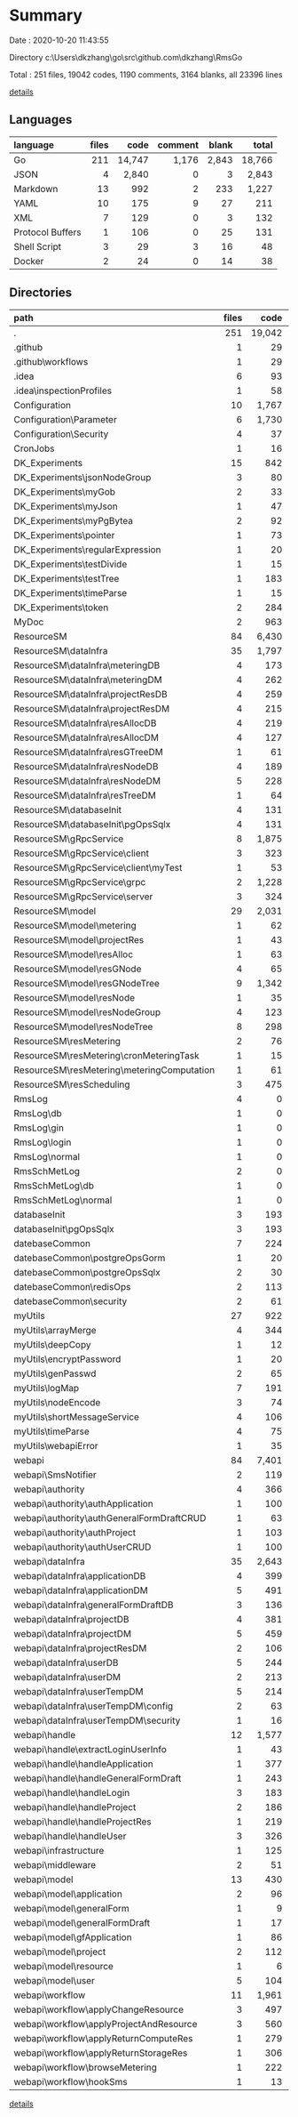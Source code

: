 # Summary

Date : 2020-10-20 11:43:55

Directory c:\Users\dkzhang\go\src\github.com\dkzhang\RmsGo

Total : 251 files,  19042 codes, 1190 comments, 3164 blanks, all 23396 lines

[details](details.md)

## Languages
| language | files | code | comment | blank | total |
| :--- | ---: | ---: | ---: | ---: | ---: |
| Go | 211 | 14,747 | 1,176 | 2,843 | 18,766 |
| JSON | 4 | 2,840 | 0 | 3 | 2,843 |
| Markdown | 13 | 992 | 2 | 233 | 1,227 |
| YAML | 10 | 175 | 9 | 27 | 211 |
| XML | 7 | 129 | 0 | 3 | 132 |
| Protocol Buffers | 1 | 106 | 0 | 25 | 131 |
| Shell Script | 3 | 29 | 3 | 16 | 48 |
| Docker | 2 | 24 | 0 | 14 | 38 |

## Directories
| path | files | code | comment | blank | total |
| :--- | ---: | ---: | ---: | ---: | ---: |
| . | 251 | 19,042 | 1,190 | 3,164 | 23,396 |
| .github | 1 | 29 | 0 | 9 | 38 |
| .github\workflows | 1 | 29 | 0 | 9 | 38 |
| .idea | 6 | 93 | 0 | 0 | 93 |
| .idea\inspectionProfiles | 1 | 58 | 0 | 0 | 58 |
| Configuration | 10 | 1,767 | 8 | 18 | 1,793 |
| Configuration\Parameter | 6 | 1,730 | 0 | 10 | 1,740 |
| Configuration\Security | 4 | 37 | 8 | 8 | 53 |
| CronJobs | 1 | 16 | 4 | 7 | 27 |
| DK_Experiments | 15 | 842 | 29 | 147 | 1,018 |
| DK_Experiments\jsonNodeGroup | 3 | 80 | 0 | 13 | 93 |
| DK_Experiments\myGob | 2 | 33 | 8 | 11 | 52 |
| DK_Experiments\myJson | 1 | 47 | 0 | 8 | 55 |
| DK_Experiments\myPgBytea | 2 | 92 | 0 | 18 | 110 |
| DK_Experiments\pointer | 1 | 73 | 0 | 15 | 88 |
| DK_Experiments\regularExpression | 1 | 20 | 1 | 7 | 28 |
| DK_Experiments\testDivide | 1 | 15 | 0 | 5 | 20 |
| DK_Experiments\testTree | 1 | 183 | 1 | 29 | 213 |
| DK_Experiments\timeParse | 1 | 15 | 0 | 4 | 19 |
| DK_Experiments\token | 2 | 284 | 19 | 37 | 340 |
| MyDoc | 2 | 963 | 2 | 216 | 1,181 |
| ResourceSM | 84 | 6,430 | 404 | 1,028 | 7,862 |
| ResourceSM\dataInfra | 35 | 1,797 | 82 | 387 | 2,266 |
| ResourceSM\dataInfra\meteringDB | 4 | 173 | 1 | 37 | 211 |
| ResourceSM\dataInfra\meteringDM | 4 | 262 | 21 | 65 | 348 |
| ResourceSM\dataInfra\projectResDB | 4 | 259 | 5 | 47 | 311 |
| ResourceSM\dataInfra\projectResDM | 4 | 215 | 11 | 48 | 274 |
| ResourceSM\dataInfra\resAllocDB | 4 | 219 | 3 | 39 | 261 |
| ResourceSM\dataInfra\resAllocDM | 4 | 127 | 1 | 29 | 157 |
| ResourceSM\dataInfra\resGTreeDM | 1 | 61 | 0 | 14 | 75 |
| ResourceSM\dataInfra\resNodeDB | 4 | 189 | 2 | 36 | 227 |
| ResourceSM\dataInfra\resNodeDM | 5 | 228 | 38 | 54 | 320 |
| ResourceSM\dataInfra\resTreeDM | 1 | 64 | 0 | 18 | 82 |
| ResourceSM\databaseInit | 4 | 131 | 3 | 27 | 161 |
| ResourceSM\databaseInit\pgOpsSqlx | 4 | 131 | 3 | 27 | 161 |
| ResourceSM\gRpcService | 8 | 1,875 | 88 | 271 | 2,234 |
| ResourceSM\gRpcService\client | 3 | 323 | 39 | 63 | 425 |
| ResourceSM\gRpcService\client\myTest | 1 | 53 | 5 | 10 | 68 |
| ResourceSM\gRpcService\grpc | 2 | 1,228 | 33 | 171 | 1,432 |
| ResourceSM\gRpcService\server | 3 | 324 | 16 | 37 | 377 |
| ResourceSM\model | 29 | 2,031 | 177 | 217 | 2,425 |
| ResourceSM\model\metering | 1 | 62 | 1 | 13 | 76 |
| ResourceSM\model\projectRes | 1 | 43 | 5 | 12 | 60 |
| ResourceSM\model\resAlloc | 1 | 63 | 1 | 14 | 78 |
| ResourceSM\model\resGNode | 4 | 65 | 1 | 16 | 82 |
| ResourceSM\model\resGNodeTree | 9 | 1,342 | 153 | 62 | 1,557 |
| ResourceSM\model\resNode | 1 | 35 | 1 | 8 | 44 |
| ResourceSM\model\resNodeGroup | 4 | 123 | 4 | 26 | 153 |
| ResourceSM\model\resNodeTree | 8 | 298 | 11 | 66 | 375 |
| ResourceSM\resMetering | 2 | 76 | 29 | 22 | 127 |
| ResourceSM\resMetering\cronMeteringTask | 1 | 15 | 20 | 8 | 43 |
| ResourceSM\resMetering\meteringComputation | 1 | 61 | 9 | 14 | 84 |
| ResourceSM\resScheduling | 3 | 475 | 24 | 86 | 585 |
| RmsLog | 4 | 0 | 0 | 4 | 4 |
| RmsLog\db | 1 | 0 | 0 | 1 | 1 |
| RmsLog\gin | 1 | 0 | 0 | 1 | 1 |
| RmsLog\login | 1 | 0 | 0 | 1 | 1 |
| RmsLog\normal | 1 | 0 | 0 | 1 | 1 |
| RmsSchMetLog | 2 | 0 | 0 | 2 | 2 |
| RmsSchMetLog\db | 1 | 0 | 0 | 1 | 1 |
| RmsSchMetLog\normal | 1 | 0 | 0 | 1 | 1 |
| databaseInit | 3 | 193 | 3 | 32 | 228 |
| databaseInit\pgOpsSqlx | 3 | 193 | 3 | 32 | 228 |
| datebaseCommon | 7 | 224 | 32 | 56 | 312 |
| datebaseCommon\postgreOpsGorm | 1 | 20 | 0 | 6 | 26 |
| datebaseCommon\postgreOpsSqlx | 2 | 30 | 9 | 9 | 48 |
| datebaseCommon\redisOps | 2 | 113 | 20 | 28 | 161 |
| datebaseCommon\security | 2 | 61 | 3 | 13 | 77 |
| myUtils | 27 | 922 | 145 | 241 | 1,308 |
| myUtils\arrayMerge | 4 | 344 | 12 | 78 | 434 |
| myUtils\deepCopy | 1 | 12 | 0 | 3 | 15 |
| myUtils\encryptPassword | 1 | 20 | 0 | 4 | 24 |
| myUtils\genPasswd | 2 | 65 | 4 | 14 | 83 |
| myUtils\logMap | 7 | 191 | 83 | 57 | 331 |
| myUtils\nodeEncode | 3 | 74 | 5 | 14 | 93 |
| myUtils\shortMessageService | 4 | 106 | 40 | 36 | 182 |
| myUtils\timeParse | 4 | 75 | 1 | 27 | 103 |
| myUtils\webapiError | 1 | 35 | 0 | 8 | 43 |
| webapi | 84 | 7,401 | 562 | 1,388 | 9,351 |
| webapi\SmsNotifier | 2 | 119 | 0 | 26 | 145 |
| webapi\authority | 4 | 366 | 12 | 48 | 426 |
| webapi\authority\authApplication | 1 | 100 | 3 | 13 | 116 |
| webapi\authority\authGeneralFormDraftCRUD | 1 | 63 | 3 | 10 | 76 |
| webapi\authority\authProject | 1 | 103 | 3 | 13 | 119 |
| webapi\authority\authUserCRUD | 1 | 100 | 3 | 12 | 115 |
| webapi\dataInfra | 35 | 2,643 | 103 | 560 | 3,306 |
| webapi\dataInfra\applicationDB | 4 | 399 | 7 | 65 | 471 |
| webapi\dataInfra\applicationDM | 5 | 491 | 8 | 88 | 587 |
| webapi\dataInfra\generalFormDraftDB | 3 | 136 | 0 | 26 | 162 |
| webapi\dataInfra\projectDB | 4 | 381 | 17 | 91 | 489 |
| webapi\dataInfra\projectDM | 5 | 459 | 29 | 132 | 620 |
| webapi\dataInfra\projectResDM | 2 | 106 | 3 | 23 | 132 |
| webapi\dataInfra\userDB | 5 | 244 | 12 | 35 | 291 |
| webapi\dataInfra\userDM | 2 | 213 | 21 | 50 | 284 |
| webapi\dataInfra\userTempDM | 5 | 214 | 6 | 50 | 270 |
| webapi\dataInfra\userTempDM\config | 2 | 63 | 1 | 13 | 77 |
| webapi\dataInfra\userTempDM\security | 1 | 16 | 0 | 5 | 21 |
| webapi\handle | 12 | 1,577 | 88 | 260 | 1,925 |
| webapi\handle\extractLoginUserInfo | 1 | 43 | 26 | 9 | 78 |
| webapi\handle\handleApplication | 1 | 377 | 3 | 59 | 439 |
| webapi\handle\handleGeneralFormDraft | 1 | 243 | 15 | 37 | 295 |
| webapi\handle\handleLogin | 3 | 183 | 23 | 40 | 246 |
| webapi\handle\handleProject | 2 | 186 | 1 | 28 | 215 |
| webapi\handle\handleProjectRes | 1 | 219 | 6 | 38 | 263 |
| webapi\handle\handleUser | 3 | 326 | 14 | 49 | 389 |
| webapi\infrastructure | 1 | 125 | 23 | 32 | 180 |
| webapi\middleware | 2 | 51 | 14 | 16 | 81 |
| webapi\model | 13 | 430 | 76 | 102 | 608 |
| webapi\model\application | 2 | 96 | 3 | 19 | 118 |
| webapi\model\generalForm | 1 | 9 | 0 | 2 | 11 |
| webapi\model\generalFormDraft | 1 | 17 | 1 | 4 | 22 |
| webapi\model\gfApplication | 1 | 86 | 3 | 19 | 108 |
| webapi\model\project | 2 | 112 | 6 | 26 | 144 |
| webapi\model\resource | 1 | 6 | 0 | 2 | 8 |
| webapi\model\user | 5 | 104 | 63 | 30 | 197 |
| webapi\workflow | 11 | 1,961 | 242 | 309 | 2,512 |
| webapi\workflow\applyChangeResource | 3 | 497 | 107 | 77 | 681 |
| webapi\workflow\applyProjectAndResource | 3 | 560 | 41 | 88 | 689 |
| webapi\workflow\applyReturnComputeRes | 1 | 279 | 35 | 42 | 356 |
| webapi\workflow\applyReturnStorageRes | 1 | 306 | 35 | 43 | 384 |
| webapi\workflow\browseMetering | 1 | 222 | 18 | 34 | 274 |
| webapi\workflow\hookSms | 1 | 13 | 0 | 8 | 21 |

[details](details.md)
